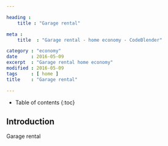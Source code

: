```yaml
---

heading :
    title : "Garage rental"

meta :
    title  : "Garage rental - home economy - CodeBlender"

category : "economy"
date     : 2016-05-09
excerpt  : "Garage rental home economy"
modified : 2016-05-09
tags     : [ home ]
title    : "Garage rental"

---
```


* Table of contents
{:toc}

## Introduction

Garage rental

